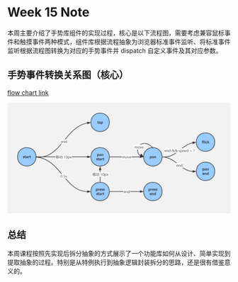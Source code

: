 # Week 15 Note

本周主要介绍了手势库组件的实现过程，核心是以下流程图，需要考虑兼容鼠标事件和触摸事件两种模式，组件库根据流程抽象为浏览器标准事件监听、将标准事件监听根据流程图转换为对应的手势事件并 dispatch 自定义事件及其对应参数。

## 手势事件转换关系图（核心）

[flow chart link](https://www.processon.com/embed/60180fd6e401fd1b8daea882)

![flow chart](gesture-flow-chart.png)

## 总结

本周课程按照先实现后拆分抽象的方式展示了一个功能库如何从设计、简单实现到提取抽象的过程。特别是从特例执行到抽象逻辑封装拆分的思路，还是很有借鉴意义的。